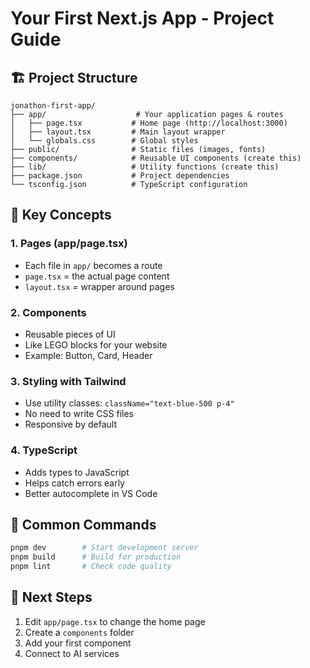 # Your First Next.js App - Project Guide

## 🏗️ Project Structure

```
jonathon-first-app/
├── app/                    # Your application pages & routes
│   ├── page.tsx           # Home page (http://localhost:3000)
│   ├── layout.tsx         # Main layout wrapper
│   └── globals.css        # Global styles
├── public/                # Static files (images, fonts)
├── components/            # Reusable UI components (create this)
├── lib/                   # Utility functions (create this)
├── package.json           # Project dependencies
└── tsconfig.json          # TypeScript configuration
```

## 🎯 Key Concepts

### 1. **Pages (app/page.tsx)**
- Each file in `app/` becomes a route
- `page.tsx` = the actual page content
- `layout.tsx` = wrapper around pages

### 2. **Components**
- Reusable pieces of UI
- Like LEGO blocks for your website
- Example: Button, Card, Header

### 3. **Styling with Tailwind**
- Use utility classes: `className="text-blue-500 p-4"`
- No need to write CSS files
- Responsive by default

### 4. **TypeScript**
- Adds types to JavaScript
- Helps catch errors early
- Better autocomplete in VS Code

## 🚀 Common Commands

```bash
pnpm dev        # Start development server
pnpm build      # Build for production
pnpm lint       # Check code quality
```

## 📝 Next Steps

1. Edit `app/page.tsx` to change the home page
2. Create a `components` folder
3. Add your first component
4. Connect to AI services